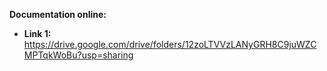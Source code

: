 **Documentation online:**   
- **Link 1:** https://drive.google.com/drive/folders/12zoLTVVzLANyGRH8C9juWZCMPTqkWoBu?usp=sharing